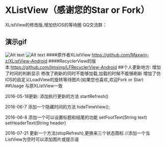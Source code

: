 # XListView（感谢您的Star or Fork）
XListView的修改版,增加仿IOS的等待圈
QQ交流群：

## 演示gif
![Alt text](/fresh.gif)
![Alt text](/load.gif)
####原作者XListView https://github.com/Maxwin-z/XListView-Android
####RecyclerView的版本:https://github.com/limxing/LFRecyclerView-Android
##个人更新地方:
    增加了时间的判断显示
    修改了刷新的同时不能够加载,加载的时候不能够刷新
    增加了仿IOS的自定义LoadView的旋转等待图片(如果您也喜欢,欢迎Fork or Star)
##Usage
    与原XListView一致

2016-05-18更新:
添加执行更新的方法
 startRefresh()
 
 2016-06-7 添加一个隐藏时间的方法
 hideTimeView();

2016-06-8 添加一个可以设置标题和结尾的功能
setFootText(String text)    setHeaderText(String header)

2016-07-21 更新一个方法(stopRefresh),更换来三个状态图标
//添加一个当ListView为空时可以添加图片或提示语
